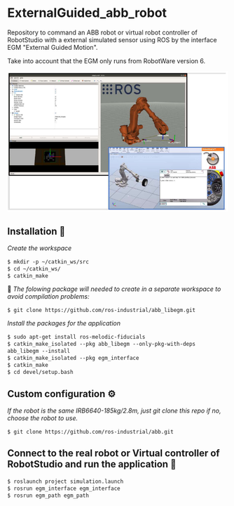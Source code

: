 # ExternalGuided_abb_robot
Repository to command an ABB robot or virtual robot controller of RobotStudio with a external simulated sensor using ROS by the interface EGM "External Guided Motion".

Take into account that the EGM only runs from RobotWare version 6. 

![ROS external guiding of a virtual controller robot using EGM](https://github.com/esdalar/ExternalGuided_abb_robot/blob/main/external_guided_app_ROS_RobotStudio.png)

## Installation 🔧

_Create the workspace_

```
$ mkdir -p ~/catkin_ws/src
$ cd ~/catkin_ws/
$ catkin_make
```

 📌 _The folowing package will needed to create in a separate workspace to avoid compilation problems:_

```
$ git clone https://github.com/ros-industrial/abb_libegm.git
```
_Install the packages for the application_

```
$ sudo apt-get install ros-melodic-fiducials
$ catkin_make_isolated --pkg abb_libegm --only-pkg-with-deps abb_libegm --install
$ catkin_make_isolated --pkg egm_interface
$ catkin_make
$ cd devel/setup.bash

```

## Custom configuration ⚙️

_If the robot is the same IRB6640-185kg/2.8m, just git clone this repo_
_if no,  choose the robot to use._


```
$ git clone https://github.com/ros-industrial/abb.git
```

## Connect to the real robot or Virtual controller of RobotStudio and run the application  🚀
```
$ roslaunch project simulation.launch
$ rosrun egm_interface egm_interface
$ rosrun egm_path egm_path

```



